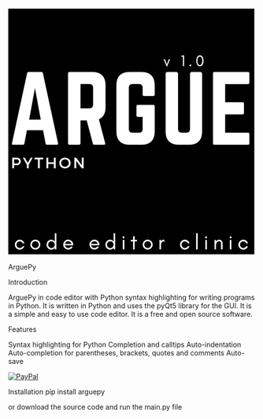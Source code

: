 ![ArguePy](https://github.com/AlessioMichelassi/ArguePyV1_0/blob/26f4b3f31c0e571531db17ff7dc892b49332d116/ArguePy_CodeEditor/editorWidgetTool/commonMenu/logo.png)

ArguePy

Introduction

ArguePy in code editor with Python syntax highlighting for writing programs in Python. It is written in Python and uses the pyQt5 library for the GUI. It is a simple and easy to use code editor. It is a free and open source software.

Features

Syntax highlighting for Python
Completion and calltips
Auto-indentation
Auto-completion for parentheses, brackets, quotes and comments
Auto-save

[![PayPal](https://img.shields.io/badge/Donate-PayPal-green.svg)](https://www.paypal.me/alessiomichelassi)


Installation
pip install arguepy

or download the source code and run the main.py file